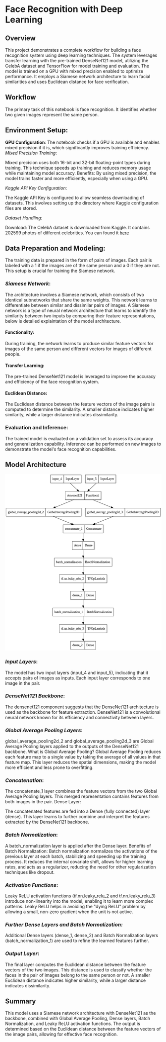 # Face Recognition with Deep Learning
## **Overview**
This project demonstrates a complete workflow for building a face recognition system using deep learning techniques. The system leverages transfer learning with the pre-trained DenseNet121 model, utilizing the CelebA dataset and TensorFlow for model training and evaluation. The model is trained on a GPU with mixed precision enabled to optimize performance. It employs a Siamese network architecture to learn facial similarities and uses Euclidean distance for face verification.

## **Workflow**

The primary task of this notebook is face recognition. It identifies whether two given images represent the same person.

## Environment Setup:

**GPU Configuration**: The notebook checks if a GPU is available and enables mixed precision if it is, which significantly improves training efficiency.
*Mixed Precision Training*:

Mixed precision uses both 16-bit and 32-bit floating-point types during training. This technique speeds up training and reduces memory usage while maintaining model accuracy.
Benefits: By using mixed precision, the model trains faster and more efficiently, especially when using a GPU.

*Kaggle API Key Configuration*:

The Kaggle API Key is configured to allow seamless downloading of datasets. This involves setting up the directory where Kaggle configuration files are stored.

*Dataset Handling:*

Download: The CelebA dataset is downloaded from Kaggle. It contains 202599 photos of different celebrities. You can found it [here](https://www.kaggle.com/datasets/jessicali9530/celeba-dataset)

## **Data Preparation and Modeling**:

The training data is prepared in the form of pairs of images. Each pair is labeled with a 1 if the images are of the same person and a 0 if they are not. This setup is crucial for training the Siamese network.

### *Siamese Network*: 
The architecture involves a Siamese network, which consists of two identical subnetworks that share the same weights. This network learns to differentiate between similar and dissimilar pairs of images.
A Siamese network is a type of neural network architecture that learns to identify the similarity between two inputs by comparing their feature representations, below is detailed explaintation of the model architecture.


#### Functionality: 
During training, the network learns to produce similar feature vectors for images of the same person and different vectors for images of different people.
#### Transfer Learning:
The pre-trained DenseNet121 model is leveraged to improve the accuracy and efficiency of the face recognition system.
#### Euclidean Distance: 
The Euclidean distance between the feature vectors of the image pairs is computed to determine the similarity. A smaller distance indicates higher similarity, while a larger distance indicates dissimilarity.
### Evaluation and Inference:

The trained model is evaluated on a validation set to assess its accuracy and generalization capability.
Inference can be performed on new images to demonstrate the model's face recognition capabilities.






## Model Architecture
![model_architecture](model_architecture.png)
### *Input Layers*:

The model has two input layers (input_4 and input_5), indicating that it accepts pairs of images as inputs. Each input layer corresponds to one image in the pair.
### *DenseNet121 Backbone*:

The densenet121 component suggests that the DenseNet121 architecture is used as the backbone for feature extraction. DenseNet121 is a convolutional neural network known for its efficiency and connectivity between layers.

### *Global Average Pooling Layers*:

global_average_pooling2d_2 and global_average_pooling2d_3 are Global Average Pooling layers applied to the outputs of the DenseNet121 backbone.
What is Global Average Pooling? Global Average Pooling reduces each feature map to a single value by taking the average of all values in that feature map. This layer reduces the spatial dimensions, making the model more efficient and less prone to overfitting.

### *Concatenation*:

The concatenate_1 layer combines the feature vectors from the two Global Average Pooling layers. This merged representation contains features from both images in the pair.
Dense Layer:

The concatenated features are fed into a Dense (fully connected) layer (dense). This layer learns to further combine and interpret the features extracted by the DenseNet121 backbone.
### *Batch Normalization*:

A batch_normalization layer is applied after the Dense layer.
Benefits of Batch Normalization: Batch normalization normalizes the activations of the previous layer at each batch, stabilizing and speeding up the training process. It reduces the internal covariate shift, allows for higher learning rates, and acts as a regularizer, reducing the need for other regularization techniques like dropout.
### *Activation Functions*:

Leaky ReLU activation functions (tf.nn.leaky_relu_2 and tf.nn.leaky_relu_3) introduce non-linearity into the model, enabling it to learn more complex patterns. Leaky ReLU helps in avoiding the "dying ReLU" problem by allowing a small, non-zero gradient when the unit is not active.
### *Further Dense Layers and Batch Normalization:*

Additional Dense layers (dense_1, dense_2) and Batch Normalization layers (batch_normalization_1) are used to refine the learned features further.
### *Output Layer*:

The final layer computes the Euclidean distance between the feature vectors of the two images. This distance is used to classify whether the faces in the pair of images belong to the same person or not. A smaller Euclidean distance indicates higher similarity, while a larger distance indicates dissimilarity.
## **Summary**
This model uses a Siamese network architecture with DenseNet121 as the backbone, combined with Global Average Pooling, Dense layers, Batch Normalization, and Leaky ReLU activation functions. The output is determined based on the Euclidean distance between the feature vectors of the image pairs, allowing for effective face recognition.
